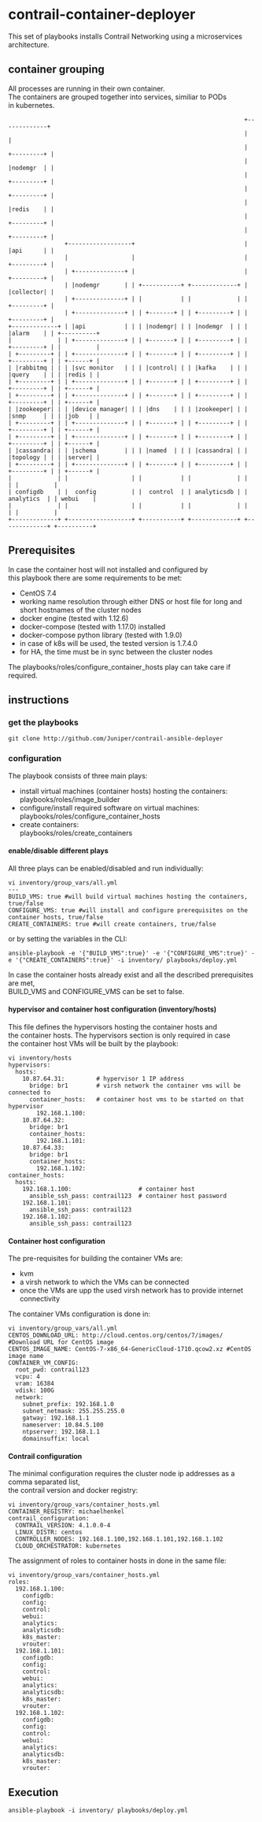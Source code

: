 # contrail-container-deployer

This set of playbooks installs Contrail Networking using a microservices architecture.    

## container grouping

All processes are running in their own container.    
The containers are grouped together into services, similiar to PODs    
in kubernetes.    

```
                                                                   +-------------+
                                                                   |             |
                                                                   | +---------+ |
                                                                   | |nodemgr  | |
                                                                   | +---------+ |
                                                                   | +---------+ |
                                                                   | |redis    | |
                                                                   | +---------+ |
                                                                   | +---------+ |
                +------------------+                               | |api      | |
                |                  |                               | +---------+ |
                | +--------------+ |                               | +---------+ |
                | |nodemgr       | | +-----------+ +-------------+ | |collector| |
                | +--------------+ | |           | |             | | +---------+ |
                | +--------------+ | | +-------+ | | +---------+ | | +---------+ |
+-------------+ | |api           | | | |nodemgr| | | |nodemgr  | | | |alarm    | | +----------+
|             | | +--------------+ | | +-------+ | | +---------+ | | +---------+ | |          |
| +---------+ | | +--------------+ | | +-------+ | | +---------+ | | +---------+ | | +------+ |
| |rabbitmq | | | |svc monitor   | | | |control| | | |kafka    | | | |query    | | | |redis | |
| +---------+ | | +--------------+ | | +-------+ | | +---------+ | | +---------+ | | +------+ |
| +---------+ | | +--------------+ | | +-------+ | | +---------+ | | +---------+ | | +------+ |
| |zookeeper| | | |device manager| | | |dns    | | | |zookeeper| | | |snmp     | | | |job   | |
| +---------+ | | +--------------+ | | +-------+ | | +---------+ | | +---------+ | | +------+ |
| +---------+ | | +--------------+ | | +-------+ | | +---------+ | | +---------+ | | +------+ |
| |cassandra| | | |schema        | | | |named  | | | |cassandra| | | |topology | | | |server| |
| +---------+ | | +--------------+ | | +-------+ | | +---------+ | | +---------+ | | +------+ |
|             | |                  | |           | |             | |             | |          |
| configdb    | |  config          | |  control  | | analyticsdb | |  analytics  | | webui    |
|             | |                  | |           | |             | |             | |          |
+-------------+ +------------------+ +-----------+ +-------------+ +-------------+ +----------+
```

## Prerequisites

In case the container host will not installed and configured by    
this playbook there are some requirements to be met:    

- CentOS 7.4
- working name resolution through either DNS or host file for long and short hostnames of the cluster nodes    
- docker engine (tested with 1.12.6)    
- docker-compose (tested with 1.17.0) installed   
- docker-compose python library (tested with 1.9.0)    
- in case of k8s will be used, the tested version is 1.7.4.0    
- for HA, the time must be in sync between the cluster nodes    

The playbooks/roles/configure_container_hosts play can take care if    
required.    


## instructions

### get the playbooks    

```
git clone http://github.com/Juniper/contrail-ansible-deployer
```

### configuration    

The playbook consists of three main plays:    
- install virtual machines (container hosts) hosting the containers:    
    playbooks/roles/image_builder    
- configure/install required software on virtual machines:    
    playbooks/roles/configure_container_hosts    
- create containers:    
    playbooks/roles/create_containers    

#### enable/disable different plays

All three plays can be enabled/disabled and run individually:    

```
vi inventory/group_vars/all.yml
---
BUILD_VMS: true #will build virtual machines hosting the containers, true/false
CONFIGURE_VMS: true #will install and configure prerequisites on the container hosts, true/false
CREATE_CONTAINERS: true #will create containers, true/false
```

or by setting the variables in the CLI:    
```
ansible-playbook -e '{"BUILD_VMS":true}' -e '{"CONFIGURE_VMS":true}' -e '{"CREATE_CONTAINERS":true}' -i inventory/ playbooks/deploy.yml
```

In case the container hosts already exist and all the described prerequisites are met,    
BUILD_VMS and CONFIGURE_VMS can be set to false.    

#### hypervisor and container host configuration (inventory/hosts)

This file defines the hypervisors hosting the container hosts and    
the container hosts. The hypervisors section is only required in case    
the container host VMs will be built by the playbook:    
```
vi inventory/hosts
hypervisors:
  hosts:
    10.87.64.31:         # hypervisor 1 IP address
      bridge: br1        # virsh network the container vms will be connected to
      container_hosts:   # container host vms to be started on that hypervisor
        192.168.1.100:
    10.87.64.32:
      bridge: br1
      container_hosts:
        192.168.1.101:
    10.87.64.33:
      bridge: br1
      container_hosts:
        192.168.1.102:
container_hosts:
  hosts:
    192.168.1.100:                   # container host
      ansible_ssh_pass: contrail123  # container host password
    192.168.1.101:
      ansible_ssh_pass: contrail123
    192.168.1.102:
      ansible_ssh_pass: contrail123
```

#### Container host configuration

The pre-requisites for building the container VMs are:    
- kvm    
- a virsh network to which the VMs can be connected    
- once the VMs are upp the used virsh network has to provide internet connectivity    

The container VMs configuration is done in:    
```
vi inventory/group_vars/all.yml
CENTOS_DOWNLOAD_URL: http://cloud.centos.org/centos/7/images/ #Download URL for CentOS image
CENTOS_IMAGE_NAME: CentOS-7-x86_64-GenericCloud-1710.qcow2.xz #CentOS image name
CONTAINER_VM_CONFIG:
  root_pwd: contrail123
  vcpu: 4
  vram: 16384
  vdisk: 100G
  network:
    subnet_prefix: 192.168.1.0
    subnet_netmask: 255.255.255.0
    gatway: 192.168.1.1
    nameserver: 10.84.5.100
    ntpserver: 192.168.1.1
    domainsuffix: local
```

#### Contrail configuration

The minimal configuration requires the cluster node ip addresses as a comma separated list,    
the contrail version and docker registry:    
```
vi inventory/group_vars/container_hosts.yml
CONTAINER_REGISTRY: michaelhenkel
contrail_configuration:
  CONTRAIL_VERSION: 4.1.0.0-4
  LINUX_DISTR: centos
  CONTROLLER_NODES: 192.168.1.100,192.168.1.101,192.168.1.102
  CLOUD_ORCHESTRATOR: kubernetes
```

The assignment of roles to container hosts in done in the same file:    
```
vi inventory/group_vars/container_hosts.yml
roles:
  192.168.1.100:
    configdb:
    config:
    control:
    webui:
    analytics:
    analyticsdb:
    k8s_master:
    vrouter:
  192.168.1.101:
    configdb:
    config:
    control:
    webui:
    analytics:
    analyticsdb:
    k8s_master:
    vrouter:
  192.168.1.102:
    configdb:
    config:
    control:
    webui:
    analytics:
    analyticsdb:
    k8s_master:
    vrouter:
```
## Execution

```
ansible-playbook -i inventory/ playbooks/deploy.yml
```
